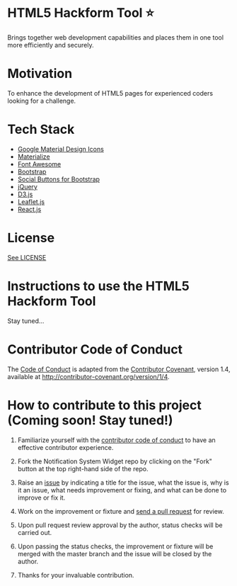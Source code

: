 # HTML5 Hackform Tool :star:

Brings together web development capabilities and places them in one tool more efficiently and securely. 

# Motivation

To enhance the development of HTML5 pages for experienced coders looking for a challenge. 

# Tech Stack

* [Google Material Design Icons](http://google.github.io/material-design-icons/)
* [Materialize](http://materializecss.com/getting-started.html)
* [Font Awesome](http://fontawesome.io/)
* [Bootstrap](http://getbootstrap.com/)
* [Social Buttons for Bootstrap](https://lipis.github.io/bootstrap-social/)
* [jQuery](http://jquery.com/)
* [D3.js](https://d3js.org/#introduction)
* [Leaflet.js](http://leafletjs.com/)
* [React.js](https://facebook.github.io/react/)

# License

[See LICENSE](https://github.com/CookiesNCream/h5bt/blob/master/LICENSE.md)

# Instructions to use the HTML5 Hackform Tool

Stay tuned...

# Contributor Code of Conduct

The [Code of Conduct](https://github.com/CookiesNCream/h5ht/blob/master/CODE-OF-CONDUCT.md) is adapted from the [Contributor Covenant](http://contributor-covenant.org/), version 1.4, available at http://contributor-covenant.org/version/1/4.

# How to contribute to this project (Coming soon! Stay tuned!)

1) Familiarize yourself with the [contributor code of conduct](https://github.com/CookiesNCream/h5ht/blob/master/CODE-OF-CONDUCT.md) to have an effective contributor experience.

2) Fork the Notification System Widget repo by clicking on the "Fork" button at the top right-hand side of the repo.

3) Raise an [issue](https://github.com/CookiesNCream/h5ht/issues/new) by indicating a title for the issue, what the issue is, why is it an issue, what needs improvement or fixing, and what can be done to improve or fix it.

4) Work on the improvement or fixture and [send a pull request](https://github.com/CookiesNCream/h5ht/pulls) for review.

5) Upon pull request review approval by the author, status checks will be carried out.

6) Upon passing the status checks, the improvement or fixture will be merged with the master branch and the issue will be closed by the author.
 
7) Thanks for your invaluable contribution. 
